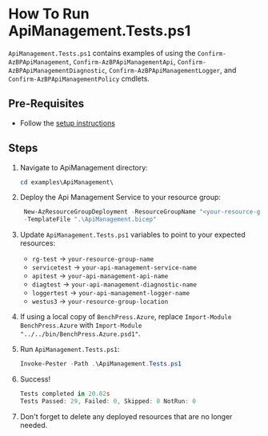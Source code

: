 # How To Run ApiManagement.Tests.ps1

`ApiManagement.Tests.ps1` contains examples of using the `Confirm-AzBPApiManagement`, `Confirm-AzBPApiManagementApi`,
`Confirm-AzBPApiManagementDiagnostic`, `Confirm-AzBPApiManagementLogger`, and `Confirm-AzBPApiManagementPolicy`
cmdlets.

## Pre-Requisites

- Follow the [setup instructions](../README.md)

## Steps

1. Navigate to ApiManagement directory:

   ```Powershell
   cd examples\ApiManagement\
   ```

1. Deploy the Api Management Service to your resource group:

   ```Powershell
    New-AzResourceGroupDeployment -ResourceGroupName "<your-resource-group-name>"`
    -TemplateFile ".\ApiManagement.bicep"
   ```

1. Update `ApiManagement.Tests.ps1` variables to point to your expected resources:

   - `rg-test`     -> `your-resource-group-name`
   - `servicetest` -> `your-api-management-service-name`
   - `apitest`     -> `your-api-management-api-name`
   - `diagtest`    -> `your-api-management-diagnostic-name`
   - `loggertest`  -> `your-api-management-logger-name`
   - `westus3`     -> `your-resource-group-location`

1. If using a local copy of `BenchPress.Azure`, replace `Import-Module BenchPress.Azure` with
`Import-Module "../../bin/BenchPress.Azure.psd1"`.

1. Run `ApiManagement.Tests.ps1`:

   ```Powershell
   Invoke-Pester -Path .\ApiManagement.Tests.ps1
   ```

1. Success!

   ```Powershell
   Tests completed in 20.02s
   Tests Passed: 29, Failed: 0, Skipped: 0 NotRun: 0
   ```

1. Don't forget to delete any deployed resources that are no longer needed.
